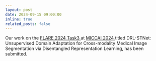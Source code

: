 ```yaml
---
layout: post
date: 2024-09-15 09:00:00
inline: true
related_posts: false
---
```


Our work on the <a href='https://www.codabench.org/competitions/2296/'> FLARE 2024 Task3 </a> at <a href=https://conferences.miccai.org/2024/en/> MICCAI 2024 </a> titled DRL-STNet: Unsupervised Domain Adaptation for Cross-modality Medical Image Segmentation via Disentangled Representation Learning, has been submitted.
